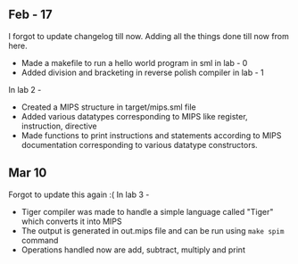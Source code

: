 ## Feb - 17
I forgot to update changelog till now. Adding all the things done till now from here.
- Made a makefile to run a hello world program in sml in lab - 0
- Added division and bracketing in reverse polish compiler in lab - 1

In lab 2 -
- Created a MIPS structure in target/mips.sml file
- Added various datatypes corresponding to MIPS like register, instruction, directive
- Made functions to print instructions and statements according to MIPS documentation corresponding to various datatype constructors.  

## Mar 10
Forgot to update this again :(
In lab 3 -
- Tiger compiler was made to handle a simple language called "Tiger" which converts it into MIPS
- The output is generated in out.mips file and can be run using `make spim` command
- Operations handled now are add, subtract, multiply and print
 
